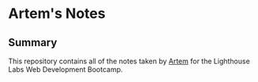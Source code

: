 # Artem's Notes
## Summary 
This repository contains all of the notes taken by [Artem](https://github.com/Markjust1) for the Lighthouse Labs Web Development Bootcamp.
